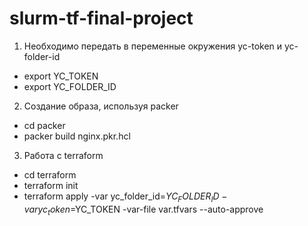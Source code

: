 # slurm-tf-final-project
1. Необходимо передать в переменные окружения  yc-token и yc-folder-id
- export YC_TOKEN
- export YC_FOLDER_ID
2. Создание образа, используя packer
- cd packer
- packer build nginx.pkr.hcl
3. Работа с terraform
- cd terraform
- terraform init
- terraform apply -var yc_folder_id=$YC_FOLDER_ID -var yc_token=$YC_TOKEN -var-file var.tfvars --auto-approve
